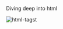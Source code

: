 Diving deep into html


![html-tagst](https://user-images.githubusercontent.com/106672976/193405387-ba9dacc3-c4f2-446b-b3dd-4c0d68d2e56e.jpg)
